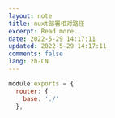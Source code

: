 ```yaml
---
layout: note
title: nuxt部署相对路径
excerpt: Read more...
date: 2022-5-29 14:17:11
updated: 2022-5-29 14:17:11
comments: false
lang: zh-CN
---
```


```js
module.exports = {
  router: {
    base: './'
  },
```
  